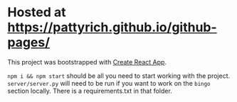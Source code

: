 # Hosted at https://pattyrich.github.io/github-pages/

This project was bootstrapped with [Create React App](https://github.com/facebook/create-react-app).

`npm i && npm start` should be all you need to start working with the project. 
`server/server.py` will need to be run if you want to work on the `bingo` section locally. There is a requirements.txt in that folder. 
